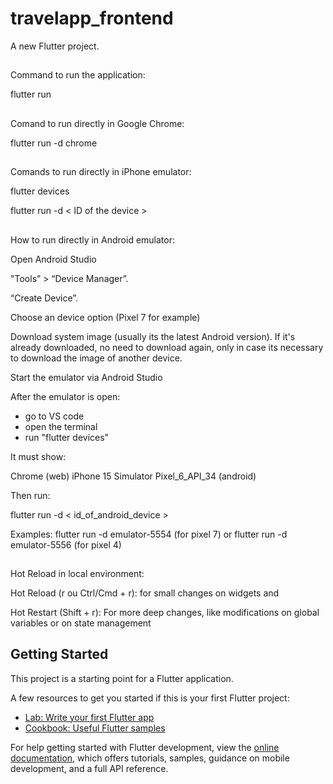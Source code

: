 # travelapp_frontend

A new Flutter project.

## ##############################

Command to run the application:

flutter run

## ##############################

Comand to run directly in Google Chrome:

flutter run -d chrome

## ##############################

Comands to run directly in iPhone emulator:

flutter devices

flutter run -d < ID of the device >

## ##############################

How to run directly in Android emulator:

Open Android Studio

"Tools” > “Device Manager”.

“Create Device”.

Choose an device option (Pixel 7 for example)

Download system image (usually its the latest Android version).
If it's already downloaded, no need to download again, only in case its necessary to download the image of another device.

Start the emulator via Android Studio

After the emulator is open:

- go to VS code
- open the terminal
- run "flutter devices"

It must show:

Chrome (web)
iPhone 15 Simulator
Pixel_6_API_34 (android)

Then run:

flutter run -d < id_of_android_device >

Examples: 
flutter run -d emulator-5554 (for pixel 7)
or
flutter run -d emulator-5556 (for pixel 4)

## ##############################

Hot Reload in local environment:

Hot Reload (r ou Ctrl/Cmd + r): for small changes on widgets and

Hot Restart (Shift + r): For more deep changes, like modifications on global variables or on state management

## ##############################

## Getting Started

This project is a starting point for a Flutter application.

A few resources to get you started if this is your first Flutter project:

- [Lab: Write your first Flutter app](https://docs.flutter.dev/get-started/codelab)
- [Cookbook: Useful Flutter samples](https://docs.flutter.dev/cookbook)

For help getting started with Flutter development, view the
[online documentation](https://docs.flutter.dev/), which offers tutorials,
samples, guidance on mobile development, and a full API reference.
